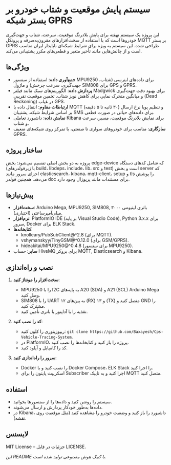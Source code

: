 # سیستم پایش موقعیت و شتاب خودرو بر بستر شبکه GPRS

این پروژه یک سیستم نهفته برای پایش بلادرنگ موقعیت، سرعت، شتاب و جهت‌گیری خودروها است که با استفاده از سخت‌افزارهای مقرون‌به‌صرفه و پروتکل MQTT بر بستر GPRS طراحی شده. این سیستم به ویژه برای شرایط شبکه‌ای ناپایدار ایران مناسب است و از چالش‌هایی مانند تأخیر متغیر و قطعی‌های مکرر پشتیبانی می‌کند.

## ویژگی‌ها
- **جمع‌آوری داده**: استفاده از سنسور MPU9250 برای داده‌های اینرسی (شتاب، جهت‌گیری، سرعت چرخش) و ماژول SIM808 برای GPS و GPRS.
- **پردازش داده**: الگوریتم‌های سبک مانند فیلتر Madgwick برای بهبود دقت جهت‌گیری و میانگین متحرک نمایی برای کاهش نویز شتاب. تخمین موقعیت تقریبی (Dead Reckoning) در غیاب GPS.
- **ارتباطات مقاوم**: انتقال داده با MQTT و تنظیم پویا نرخ ارسال (۳۰ ثانیه تا ۵ دقیقه) بر اساس شرایط شبکه. پشتیبان SMS برای داده‌های حیاتی در صورت قطعی.
- **نمایش داده**: داشبورد تعاملی Kibana برای نمایش بلادرنگ موقعیت، مسیر، سرعت و شتاب.
- **سازگاری**: مناسب برای خودروهای سواری تا صنعتی، با تمرکز روی شبکه‌های ضعیف GPRS.

## ساختار پروژه
پروژه به دو بخش اصلی تقسیم می‌شود: بخش edge-device که شامل کدهای دستگاه (با زیرفولدرهای build، libdeps، include، lib، src و test) است و بخش server که اجزای سرور مانند elasticsearch، kibana، mqtt-client، setup و tls را پوشش می‌دهد. همچنین فولدر doc برای مستندات مانند پرپوزال وجود دارد.

## پیش‌نیازها
- **سخت‌افزار**: Arduino Mega, MPU9250, SIM808, باتری لیتیومی ۳۰۰۰ میلی‌آمپرساعتی (اختیاری).
- **نرم‌افزار**: PlatformIO IDE (بر پایه Visual Studio Code), Python 3.x.x برای سرور, Docker برای ELK Stack.
- **کتابخانه‌ها**:
  - knolleary/PubSubClient@^2.8 (برای MQTT).
  - vshymanskyy/TinyGSM@^0.12.0 (برای GSM/GPRS).
  - hideakitai/MPU9250@^0.4.8 (برای سنسور MPU9250).
- **سایر**: حساب HiveMQ برای بروکر MQTT, Elasticsearch و Kibana.

## نصب و راه‌اندازی
1. **سخت‌افزار را مونتاژ کنید**:
   - MPU9250 را با I2C به پایه‌های A20 (SDA) و A21 (SCL) Arduino Mega وصل کنید.
   - SIM808 را با UART به پین‌های ۱۲ (RX) و ۱۳ (TX) متصل کنید و GND را مشترک کنید.
   - تغذیه را با آداپتور یا باتری تأمین کنید.

2. **کد را نصب کنید**:
   - ریپوزیتوری را کلون کنید: `git clone https://github.com/Baxayesh/Cps-Vehicle-Tracing-System`.
   - در PlatformIO، پروژه را باز کنید و کتابخانه‌ها را نصب کنید.
   - کد را کامپایل و آپلود کنید.

3. **سرور را راه‌اندازی کنید**:
   - Docker را نصب کنید و با Docker Compose، ELK Stack را اجرا کنید.
   - اسکریپت پایتون را برای Subscriber اجرا کنید و به تاپیک MQTT متصل کنید.

## استفاده
- سیستم را روشن کنید و داده‌ها را از سنسورها بخوانید.
- داده‌ها به‌طور خودکار پردازش و ارسال می‌شوند.
- در Kibana، داشبورد را باز کنید و وضعیت خودرو را مشاهده کنید (مثل موقعیت روی نقشه).

## لایسنس
MIT License – جزئیات در فایل LICENSE.

*این README با کمک هوش مصنوعی تولید شده است.*